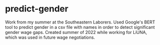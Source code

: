 # predict-gender
Work from my summer at the Southeastern Laborers. Used Google's BERT tool to predict gender in a csv file with names in order to detect significant gender wage gaps. Created summer of 2022 while working for LiUNA, which was used in future wage negotiations. 
